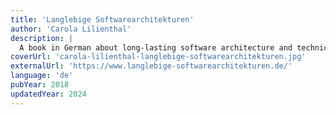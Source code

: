 ```yaml
---
title: 'Langlebige Softwarearchitekturen'
author: 'Carola Lilienthal'
description: |
  A book in German about long-lasting software architecture and technical debt by computer scientiest Dr. Carola Lilienthal, regularly revised editions available.
coverUrl: 'carola-lilienthal-langlebige-softwarearchitekturen.jpg'
externalUrl: 'https://www.langlebige-softwarearchitekturen.de/'
language: 'de'
pubYear: 2018
updatedYear: 2024
---
```

